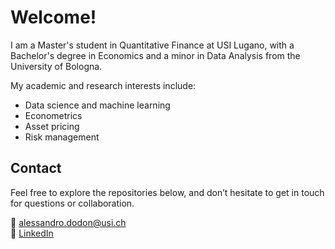 # Welcome!

I am a Master's student in Quantitative Finance at USI Lugano, with a Bachelor's degree in Economics and a minor in Data Analysis from the University of Bologna.

My academic and research interests include:
- Data science and machine learning
- Econometrics
- Asset pricing
- Risk management

## Contact

Feel free to explore the repositories below, and don’t hesitate to get in touch for questions or collaboration.

📧 alessandro.dodon@usi.ch  
🔗 [LinkedIn](https://www.linkedin.com/in/alessandro-dodon-123a981a9/)
